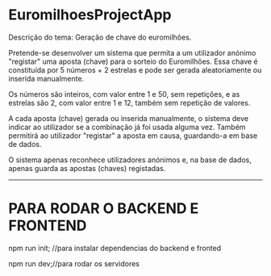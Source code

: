 # EuromilhoesProjectApp

Descrição do tema: Geração de chave do euromilhões.

Pretende-se desenvolver um sistema que permita a um utilizador anónimo "registar" uma aposta (chave) para o sorteio do Euromilhões. Essa chave é constituída por 5 números + 2 estrelas e pode ser gerada aleatoriamente ou inserida manualmente.

Os números são inteiros, com valor entre 1 e 50, sem repetições, e as estrelas são 2, com valor entre 1 e 12, também sem repetição de valores.

A cada aposta (chave) gerada ou inserida manualmente, o sistema deve indicar ao utilizador se a combinação já foi usada alguma vez. Também permitirá ao utilizador "registar" a aposta em causa, guardando-a em base de dados.

O sistema apenas reconhece utilizadores anónimos e, na base de dados, apenas guarda as apostas (chaves) registadas.

-----------------------------------------

# PARA RODAR O BACKEND E FRONTEND

npm run init; //para instalar dependencias do backend e fronted

npm run dev;//para rodar os servidores


